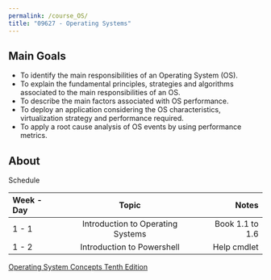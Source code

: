 ```yaml
---
permalink: /course_OS/
title: "09627 - Operating Systems"
---
```

## Main Goals

- To identify the main responsibilities of an Operating System (OS). 
- To explain the fundamental principles, strategies and algorithms associated to the main responsibilities of an OS.
- To describe the main factors associated with OS performance. 
- To deploy an application considering the OS characteristics, virtualization strategy and performance required.
- To apply a root cause analysis of OS events by using performance metrics.

## About
Schedule

| Week - Day      | Topic | Notes     |
| :---        |    :----:   |          ---: |
| 1 - 1   | Introduction to Operating Systems | Book 1.1 to 1.6   |
| 1 - 2   | Introduction to Powershell        | Help cmdlet      |

[Operating System Concepts  Tenth Edition](https://www.os-book.com/OS10/index.html)